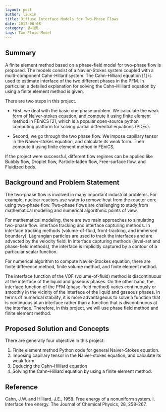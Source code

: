 ```yaml
---
layout: post
author: liuxin
title: Diffuse Interface Models for Two-Phase Flows   
date: 2017-08-08
category: 多相流
tags: Two-Fluid Model
---
```


## Summary 
A finite element method based on a phase-field model for two-phase flow is proposed. The models consist of a Navier-Stokes system coupled with a multi-component Cahn-Hillard system. The Cahn–Hilliard equation [1] is used to estimate interface of the two different phases in the PFM. In particular, a detailed explanation for solving the Cahn–Hilliard equation by using a finite element method is given. 

There are two steps in this project. 

* First, we deal with the basic one phase problem. We calculate the weak form of Naiver-stokes equation, and compute it using finite element method in FEniCS [2], which is a popular open-source python computing platform for solving partial differential equations (PDEs). 

* Second, we go through the two phase flow. We impose capillary tensor in the Naiver-stokes equation, and calculate its weak form. Then compute it using finite element method in FEniCS.

If the project were successful, different flow regimes can be applied like Bubbly flow, Droplet flow, Particle-laden flow, Free-surface flow, and Fluidized beds.

## Background and Problem Statement 

The two-phase flow is involved in many important industrial problems. For example, nuclear reactors use water to remove heat from the reactor core using two-phase flow. Two-phase flows are challenging to study from mathematical modeling and numerical algorithmic points of view.

For mathematical modeling, there are two main approaches to simulating two-phase flow: interface tracking and interface capturing methods. In interface tracking methods (volume-of-fluid, front-tracking, and immersed boundary), Lagrangian particles are used to track the interfaces and are advected by the velocity field. In interface capturing methods (level-set and phase-field methods), the interface is implicitly captured by a contour of a particular scalar function.

For numerical algorithm to compute Navier-Stockes equation, there are finite difference method, finite volume method, and finite element method.

The interface function of the VOF (volume-of-fluid) method is discontinuous at the interface of the liquid and gaseous phases. On the other hand, the interface function of the PFM (phase-field method) varies continuously or smoothly in the vicinity of the interface of the liquid and gaseous phases. In terms of numerical stability, it is more advantageous to solve a function that is continuous at an interface rather than a function that is discontinuous at the interface. Therefore, in this project, we will use phase field method and finite element method.

## Proposed Solution and Concepts 
There are generally four objective in this project:

1. Finite element method Python code for general Naiver-Stokes equation.
2. Imposing capillary tensor in the Naiver-stokes equation, and calculate its weak form.
3. Deducing the Cahn–Hilliard equation
4. Solving the Cahn–Hilliard equation by using a finite element method.


## Reference 
Cahn, J.W. and Hilliard, J.E., 1958. Free energy of a nonuniform system. I. Interface free energy. The Journal of Chemical Physics, 28, 258–267. 
  

 

